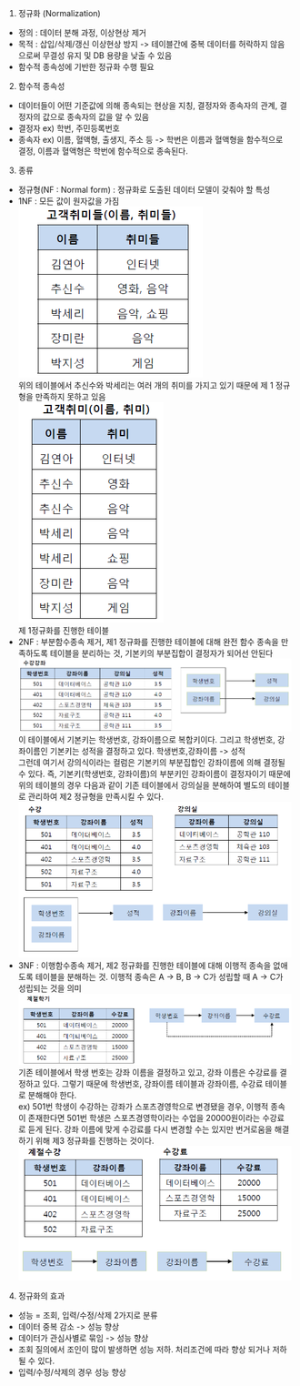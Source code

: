 1. 정규화 (Normalization)
  - 정의 : 데이터 분해 과정, 이상현상 제거 
  - 목적 : 삽입/삭제/갱신 이상현상 방지 -> 테이블간에 중복 데이터를 허락하지 않음으로써 무결성 유지 및 DB 용량을 낮출 수 있음
  - 함수적 종속성에 기반한 정규화 수행 필요

2. 함수적 종속성
  - 데이터들이 어떤 기준값에 의해 종속되는 현상을 지칭, 결정자와 종속자의 관계, 결정자의 값으로 종속자의 값을 알 수 있음
  - 결정자 ex) 학번, 주민등록번호
  - 종속자 ex) 이름, 혈액형, 출생지, 주소 등 -> 학번은 이름과 혈액형을 함수적으로 결정, 이름과 혈액형은 학번에 함수적으로 종속된다.

3. 종류
  - 정규형(NF : Normal form) : 정규화로 도출된 데이터 모델이 갖춰야 할 특성
  - 1NF : 모든 값이 원자값을 가짐<br>
  ![정규화1](../image/1정규화%201.png)<br>
  위의 테이블에서 추신수와 박세리는 여러 개의 취미를 가지고 있기 때문에 제 1 정규형을 만족하지 못하고 있음<br>
  ![정규화11](./../image/1정규화%202.png)<br>
  제 1정규화를 진행한 테이블
  - 2NF : 부분함수종속 제거, 제1 정규화를 진행한 테이블에 대해 완전 함수 종속을 만족하도록 테이블을 분리하는 것, 기본키의 부분집합이 결정자가 되어선 안된다<br>
  ![정규화2](./../image/2정규화%201.png)<br>
  이 테이블에서 기본키는 학생번호, 강좌이름으로 복합키이다. 그리고 학생번호, 강좌이름인 기본키는 성적을 결정하고 있다. 학생번호,강좌이름 -> 성적<br>
  그런데 여기서 강의식이라는 컬럼은 기본키의 부분집합인 강좌이름에 의해 결정될 수 있다. 즉, 기본키(학생번호, 강좌이름)의 부분키인 강좌이름이 결정자이기 때문에 위의 테이블의 경우 다음과 같이 기존 테이블에서 강의실을 분해하여 별도의 테이블로 관리하여 제2 정규형을 만족시킬 수 있다.<br>
  ![정규화22](./../image/2정규화%202.png)
  - 3NF : 이행함수종속 제거, 제2 정규화를 진행한 테이블에 대해 이행적 종속을 없애도록 테이블을 분해하는 것.
  이행적 종속은 A -> B, B -> C가 성립할 때 A -> C가 성립되는 것을 의미<br>
  ![정규화3](./../image/3정규화%201.png)<br>
  기존 테이블에서 학생 번호는 강좌 이름을 결정하고 있고, 강좌 이름은 수강료를 결정하고 있다. 그렇기 때문에 학생번호, 강좌이름 테이블과 강좌이름, 수강료 테이블로 분해해야 한다.<br>
  ex) 501번 학생이 수강하는 강좌가 스포츠경영학으로 변경됐을 경우, 이행적 종속이 존재한다면 501번 학생은 스포츠경영학이라는 수업을 20000원이라는 수강료로 듣게 된다. 강좌 이름에 맞게 수강료를 다시 변경할 수는 있지만 번거로움을 해결하기 위해 제3 정규화를 진행하는 것이다.<br>
  ![정규화33](../image/3정규화%202.png)

4. 정규화의 효과
  - 성능 = 조회, 입력/수정/삭제 2가지로 분류
  - 데이터 중복 감소 -> 성능 향상
  - 데이터가 관심사별로 묶임 -> 성능 향상
  - 조회 질의에서 조인이 많이 발생하면 성능 저하. 처리조건에 따라 향상 되거나 저하될 수 있다. 
  - 입력/수정/삭제의 경우 성능 향상